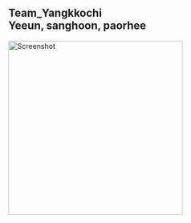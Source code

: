 Team_Yangkkochi  
Yeeun, sanghoon, paorhee  
---
<img width="347" alt="Screenshot" src="https://github.com/paohree/DinosorGame-nrf52840_richshield-/assets/103706808/e43c3e0f-eaa6-4e6a-bf65-c0a323447efc">

